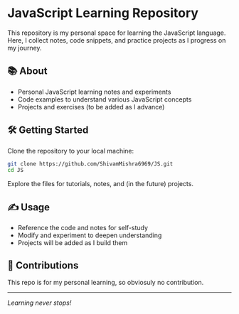 # JavaScript Learning Repository

This repository is my personal space for learning the JavaScript language.  
Here, I collect notes, code snippets, and practice projects as I progress on my journey.

## 📚 About

- Personal JavaScript learning notes and experiments
- Code examples to understand various JavaScript concepts
- Projects and exercises (to be added as I advance)

## 🛠️ Getting Started

Clone the repository to your local machine:
```bash
git clone https://github.com/ShivamMishra6969/JS.git
cd JS
```

Explore the files for tutorials, notes, and (in the future) projects.

## ✍️ Usage

- Reference the code and notes for self-study
- Modify and experiment to deepen understanding
- Projects will be added as I build them

## 🤝 Contributions

This repo is for my personal learning, so obviosuly no contribution.

---

*Learning never stops!*
